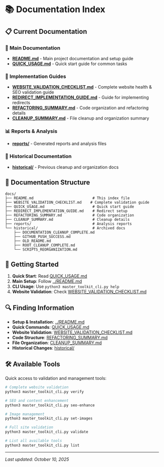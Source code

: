 # 📚 Documentation Index

## 📋 Current Documentation

### 🎯 **Main Documentation**
- **[README.md](../README.md)** - Main project documentation and setup guide
- **[QUICK_USAGE.md](QUICK_USAGE.md)** - Quick start guide for common tasks

### 🔧 **Implementation Guides**
- **[WEBSITE_VALIDATION_CHECKLIST.md](WEBSITE_VALIDATION_CHECKLIST.md)** - Complete website health & SEO validation guide
- **[REDIRECT_IMPLEMENTATION_GUIDE.md](REDIRECT_IMPLEMENTATION_GUIDE.md)** - Guide for implementing redirects
- **[REFACTORING_SUMMARY.md](REFACTORING_SUMMARY.md)** - Code organization and refactoring details
- **[CLEANUP_SUMMARY.md](CLEANUP_SUMMARY.md)** - File cleanup and organization summary

### 📊 **Reports & Analysis**
- **[reports/](reports/)** - Generated reports and analysis files

### 📜 **Historical Documentation**
- **[historical/](historical/)** - Previous cleanup and organization docs

## 🎯 **Documentation Structure**

```
docs/
├── README.md                           # This index file
├── WEBSITE_VALIDATION_CHECKLIST.md    # Complete validation guide
├── QUICK_USAGE.md                      # Quick start guide
├── REDIRECT_IMPLEMENTATION_GUIDE.md    # Redirect setup
├── REFACTORING_SUMMARY.md              # Code organization
├── CLEANUP_SUMMARY.md                  # Cleanup details
├── reports/                            # Analysis reports
└── historical/                         # Archived docs
    ├── DOCUMENTATION_CLEANUP_COMPLETE.md
    ├── GITHUB_PUSH_SUCCESS.md
    ├── OLD_README.md
    ├── ROOT_CLEANUP_COMPLETE.md
    └── SCRIPTS_REORGANIZATION.md
```

## 🚀 **Getting Started**

1. **Quick Start**: Read [QUICK_USAGE.md](QUICK_USAGE.md)
2. **Main Setup**: Follow [../README.md](../README.md)
3. **CLI Usage**: Use `python3 master_toolkit_cli.py help`
4. **Website Validation**: Check [WEBSITE_VALIDATION_CHECKLIST.md](WEBSITE_VALIDATION_CHECKLIST.md)

## 🔍 **Finding Information**

- **Setup & Installation**: [../README.md](../README.md)
- **Quick Commands**: [QUICK_USAGE.md](QUICK_USAGE.md)
- **Website Validation**: [WEBSITE_VALIDATION_CHECKLIST.md](WEBSITE_VALIDATION_CHECKLIST.md)
- **Code Structure**: [REFACTORING_SUMMARY.md](REFACTORING_SUMMARY.md)
- **File Organization**: [CLEANUP_SUMMARY.md](CLEANUP_SUMMARY.md)
- **Historical Changes**: [historical/](historical/)

## 🛠️ **Available Tools**

Quick access to validation and management tools:

```bash
# Complete website validation
python3 master_toolkit_cli.py verify

# SEO and content enhancement  
python3 master_toolkit_cli.py seo-enhance

# Image management
python3 master_toolkit_cli.py set-images

# Full site validation
python3 master_toolkit_cli.py validate

# List all available tools
python3 master_toolkit_cli.py list
```

---
*Last updated: October 10, 2025*
